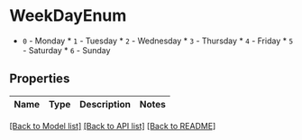 # WeekDayEnum

* `0` - Monday * `1` - Tuesday * `2` - Wednesday * `3` - Thursday * `4` - Friday * `5` - Saturday * `6` - Sunday

## Properties
Name | Type | Description | Notes
------------ | ------------- | ------------- | -------------

[[Back to Model list]](../README.md#documentation-for-models) [[Back to API list]](../README.md#documentation-for-api-endpoints) [[Back to README]](../README.md)


